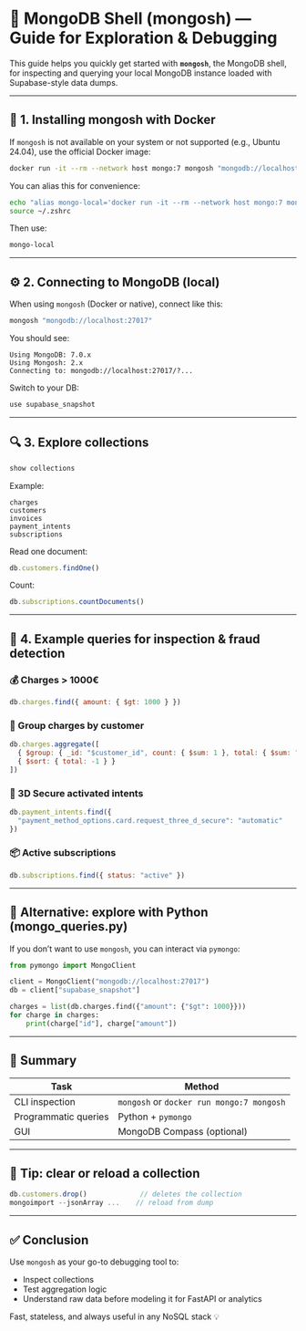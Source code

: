 # 🧪 MongoDB Shell (mongosh) — Guide for Exploration & Debugging

This guide helps you quickly get started with **`mongosh`**, the MongoDB shell, for inspecting and querying your local MongoDB instance loaded with Supabase-style data dumps.

---

## 🐳 1. Installing mongosh with Docker

If `mongosh` is not available on your system or not supported (e.g., Ubuntu 24.04), use the official Docker image:

```bash
docker run -it --rm --network host mongo:7 mongosh "mongodb://localhost:27017"
```

You can alias this for convenience:

```bash
echo "alias mongo-local='docker run -it --rm --network host mongo:7 mongosh \"mongodb://localhost:27017\"'" >> ~/.zshrc
source ~/.zshrc
```

Then use:

```bash
mongo-local
```

---

## ⚙️ 2. Connecting to MongoDB (local)

When using `mongosh` (Docker or native), connect like this:

```bash
mongosh "mongodb://localhost:27017"
```

You should see:

```
Using MongoDB: 7.0.x
Using Mongosh: 2.x
Connecting to: mongodb://localhost:27017/?...
```

Switch to your DB:

```js
use supabase_snapshot
```

---

## 🔍 3. Explore collections

```js
show collections
```

Example:

```
charges
customers
invoices
payment_intents
subscriptions
```

Read one document:

```js
db.customers.findOne()
```

Count:

```js
db.subscriptions.countDocuments()
```

---

## 🧠 4. Example queries for inspection & fraud detection

### 💰 Charges > 1000€

```js
db.charges.find({ amount: { $gt: 1000 } })
```

### 🧮 Group charges by customer

```js
db.charges.aggregate([
  { $group: { _id: "$customer_id", count: { $sum: 1 }, total: { $sum: "$amount" } } },
  { $sort: { total: -1 } }
])
```

### 🔐 3D Secure activated intents

```js
db.payment_intents.find({
  "payment_method_options.card.request_three_d_secure": "automatic"
})
```

### 📦 Active subscriptions

```js
db.subscriptions.find({ status: "active" })
```

---

## 🧪 Alternative: explore with Python (mongo\_queries.py)

If you don’t want to use `mongosh`, you can interact via `pymongo`:

```python
from pymongo import MongoClient

client = MongoClient("mongodb://localhost:27017")
db = client["supabase_snapshot"]

charges = list(db.charges.find({"amount": {"$gt": 1000}}))
for charge in charges:
    print(charge["id"], charge["amount"])
```

---

## 📎 Summary

| Task                 | Method                                    |
| -------------------- | ----------------------------------------- |
| CLI inspection       | `mongosh` or `docker run mongo:7 mongosh` |
| Programmatic queries | Python + `pymongo`                        |
| GUI                  | MongoDB Compass (optional)                |

---

## 🧼 Tip: clear or reload a collection

```js
db.customers.drop()             // deletes the collection
mongoimport --jsonArray ...    // reload from dump
```

---

## ✅ Conclusion

Use `mongosh` as your go-to debugging tool to:

* Inspect collections
* Test aggregation logic
* Understand raw data before modeling it for FastAPI or analytics

Fast, stateless, and always useful in any NoSQL stack 💡
